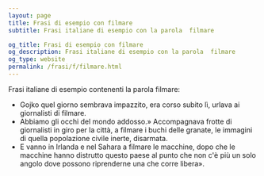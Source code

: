 ```yaml
---
layout: page
title: Frasi di esempio con filmare 
subtitle: Frasi italiane di esempio con la parola  filmare

og_title: Frasi di esempio con filmare 
og_description: Frasi italiane di esempio con la parola  filmare
og_type: website
permalink: /frasi/f/filmare.html
---
```


Frasi italiane di esempio contenenti la parola filmare:


- Gojko quel giorno sembrava impazzito, era corso subito lì, urlava ai giornalisti di filmare.
- Abbiamo gli occhi del mondo addosso.» Accompagnava frotte di giornalisti in giro per la città, a filmare i buchi delle granate, le immagini di quella popolazione civile inerte, disarmata.
- E vanno in Irlanda e nel Sahara a filmare le macchine, dopo che le macchine hanno distrutto questo paese al punto che non c'è più un solo angolo dove possono riprenderne una che corre libera».
